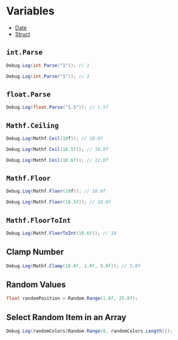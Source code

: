 # Variables

- [Date](/Variables/Date.md)
- [Struct](/Variables/Struct.md)

## `int.Parse`

```csharp
Debug.Log(int.Parse("1")); // 1
```

```csharp
Debug.Log(int.Parse("1")); // 1
```

## `float.Parse`

```csharp
Debug.Log(float.Parse("1.5")); // 1.5f
```

## `Mathf.Ceiling`

```csharp
Debug.Log(Mathf.Ceil(10f)); // 10.0f
```

```csharp
Debug.Log(Mathf.Ceil(10.5f)); // 10.0f
```

```csharp
Debug.Log(Mathf.Ceil(10.6f)); // 11.0f
```

## `Mathf.Floor`

```csharp
Debug.Log(Mathf.Floor(10f)); // 10.0f
```

```csharp
Debug.Log(Mathf.Floor(10.5f)); // 10.0f
```

## `Mathf.FloorToInt`

```csharp
Debug.Log(Mathf.FloorToInt(10.6f)); // 10
```

## Clamp Number

```csharp
Debug.Log(Mathf.Clamp(10.0f, 1.0f, 5.0f)); // 5.0f
```

## Random Values

```csharp
float randomPosition = Random.Range(1.0f, 25.0f);
```

## Select Random Item in an Array

```csharp
Debug.Log(randomColors[Random.Range(0, randomColors.Length)]);
```
